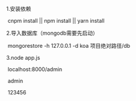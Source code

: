 1.安装依赖

​	cnpm install || npm install || yarn install

2.导入数据库（mongodb需要先启动）

​	mongorestore -h 127.0.0.1 -d koa 项目绝对路径/db

3.node app.js

​	localhost:8000/admin

​		admin

​		123456

​	